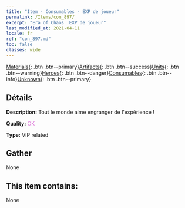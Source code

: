 ```yaml
---
title: "Item - Consumables - EXP de joueur"
permalink: /Items/con_897/
excerpt: "Era of Chaos  EXP de joueur"
last_modified_at: 2021-04-11
locale: fr
ref: "con_897.md"
toc: false
classes: wide
---
```

 [Materials](/fr/Items/){: .btn .btn--primary}[Artifacts](/fr/Items/Artifacts/){: .btn .btn--success}[Units](/fr/Items/Units/){: .btn .btn--warning}[Heroes](/fr/Items/Heroes/){: .btn .btn--danger}[Consumables](/fr/Items/Consumables/){: .btn .btn--info}[Unknown](/fr/Items/Unknown/){: .btn .btn--primary}

## Détails
 **Description:** Tout le monde aime engranger de l'expérience !

 **Quality:** <span style="color: #DA70D6">OK</span>

 **Type:** VIP related

## Gather

  None

## This item contains:

  None

